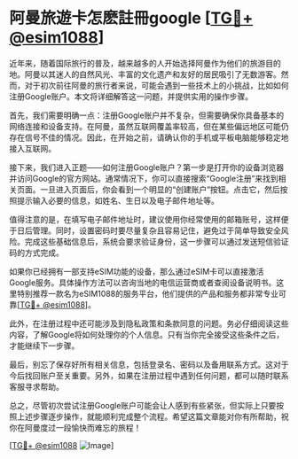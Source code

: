 # 阿曼旅遊卡怎麽註冊google [[TG💪+ @esim1088](https://t.me/s/esim1088)]

近年来，随着国际旅行的普及，越来越多的人开始选择阿曼作为他们的旅游目的地。阿曼以其迷人的自然风光、丰富的文化遗产和友好的居民吸引了无数游客。然而，对于初次前往阿曼的旅行者来说，可能会遇到一些技术上的小挑战，比如如何注册Google账户。本文将详细解答这一问题，并提供实用的操作步骤。

首先，我们需要明确一点：注册Google账户并不复杂，但需要确保你具备基本的网络连接和设备支持。在阿曼，虽然互联网覆盖率较高，但在某些偏远地区可能仍存在信号不佳的情况。因此，在开始之前，请确认你的手机或平板电脑能够稳定地接入互联网。

接下来，我们进入正题——如何注册Google账户？第一步是打开你的设备浏览器并访问Google的官方网站。通常情况下，你可以直接搜索“Google注册”来找到相关页面。一旦进入页面后，你会看到一个明显的“创建账户”按钮。点击它，然后按照提示输入必要的信息，如姓名、生日以及电子邮件地址等。

值得注意的是，在填写电子邮件地址时，建议使用你经常使用的邮箱账号，这样便于日后管理。同时，设置密码时要尽量复杂且容易记住，避免过于简单导致安全风险。完成这些基础信息后，系统会要求验证身份，这一步骤可以通过发送短信验证码的方式完成。

如果你已经拥有一部支持eSIM功能的设备，那么通过eSIM卡可以直接激活Google服务。具体操作方法可以咨询当地的电信运营商或者查阅设备说明书。这里特别推荐一款名为eSIM1088的服务平台，他们提供的产品和服务都非常专业可靠[[TG💪+ @esim1088](https://t.me/s/esim1088)]。

此外，在注册过程中还可能涉及到隐私政策和条款同意的问题。务必仔细阅读这些内容，了解Google将如何处理你的个人信息。只有当你完全接受这些条件之后，才能继续下一步骤。

最后，别忘了保存好所有相关信息，包括登录名、密码以及备用联系方式。这对于今后找回账户至关重要。另外，如果在注册过程中遇到任何问题，都可以随时联系客服寻求帮助。

总之，尽管初次尝试注册Google账户可能会让人感到有些紧张，但实际上只要按照上述步骤逐步操作，就能顺利完成整个流程。希望这篇文章能对你有所帮助，祝你在阿曼度过一段愉快而难忘的旅程！

[[TG💪+ @esim1088](https://t.me/s/esim1088) ![Image](https://i.postimg.cc/4NQfJmqS/Snipaste-2025-05-13-00-14-12.png)]